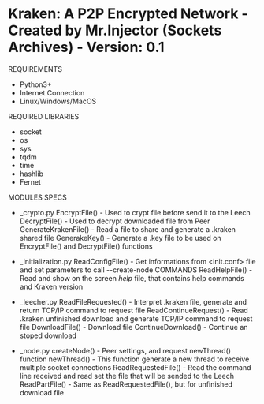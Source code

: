 # Kraken: A P2P Encrypted Network   -  Created by Mr.Injector (Sockets Archives) - Version: 0.1
                      
                      
REQUIREMENTS
- Python3+
- Internet Connection
- Linux/Windows/MacOS

REQUIRED LIBRARIES
- socket 
- os
- sys
- tqdm
- time
- hashlib
- Fernet

MODULES SPECS                                
- _crypto.py
EncryptFile() - Used to crypt file before send it to the Leech
DecryptFile() - Used to decrypt downloaded file from Peer
GenerateKrakenFile() - Read a file to share and generate a .kraken shared file
GenerakeKey() - Generate a .key file to be used on EncryptFile() and DecryptFile() functions
    
- _initialization.py
ReadConfigFile() - Get informations from <init.conf> file and set parameters to call --create-node COMMANDS
ReadHelpFile() - Read and show on the screen _help_ file, that contains help commands and Kraken version
    
- _leecher.py
ReadFileRequested() - Interpret .kraken file, generate and return TCP/IP command to request file
ReadContinueRequest() - Read .kraken unfinished download and generate TCP/IP command to request file
DownloadFile() - Download file
ContinueDownload() - Continue an stoped download

- _node.py
createNode() - Peer settings, and request newThread() function
newThread() - This function generate a new thread to receive multiple socket connections
ReadRequestedFile() - Read the command line received and read set the file that will be sended to the Leech
ReadPartFile() - Same as ReadRequestedFile(), but for unfinished download file
